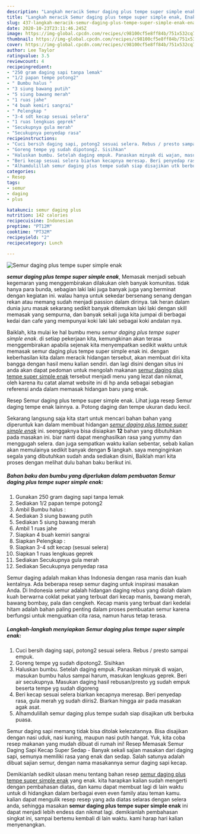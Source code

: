 ```yaml
---
description: "Langkah meracik Semur daging plus tempe super simple enak, Enak"
title: "Langkah meracik Semur daging plus tempe super simple enak, Enak"
slug: 437-langkah-meracik-semur-daging-plus-tempe-super-simple-enak-enak
date: 2020-10-23T23:11:46.245Z
image: https://img-global.cpcdn.com/recipes/c98100cf5e8ff84b/751x532cq70/semur-daging-plus-tempe-super-simple-enak-foto-resep-utama.jpg
thumbnail: https://img-global.cpcdn.com/recipes/c98100cf5e8ff84b/751x532cq70/semur-daging-plus-tempe-super-simple-enak-foto-resep-utama.jpg
cover: https://img-global.cpcdn.com/recipes/c98100cf5e8ff84b/751x532cq70/semur-daging-plus-tempe-super-simple-enak-foto-resep-utama.jpg
author: Lee Taylor
ratingvalue: 3.5
reviewcount: 4
recipeingredient:
- "250 gram daging sapi tanpa lemak"
- "1/2 papan tempe potong2"
- " Bumbu halus "
- "3 siung bawang putih"
- "5 siung bawang merah"
- "1 ruas jahe"
- "4 buah kemiri sangrai"
- " Pelengkap "
- "3-4 sdt kecap sesuai selera"
- "1 ruas lengkuas geprek"
- "Secukupnya gula merah"
- "Secukupnya penyedap rasa"
recipeinstructions:
- "Cuci bersih daging sapi, potong2 sesuai selera. Rebus / presto sampai empuk."
- "Goreng tempe yg sudah dipotong2. Sisihkan"
- "Haluskan bumbu. Setelah daging empuk. Panaskan minyak di wajan, masukan bumbu halus sampai harum, masukan lengkuas geprek. Beri air secukupnya. Masukan daging hasil rebusan/presto yg sudah empuk beserta tempe yg sudah digoreng"
- "Beri kecap sesuai selera biarkan kecapnya meresap. Beri penyedap rasa, gula merah yg sudah diiris2. Biarkan hingga air pada masakan agak asat."
- "Alhamdulillah semur daging plus tempe sudah siap disajikan utk berbuka puasa."
categories:
- Resep
tags:
- semur
- daging
- plus

katakunci: semur daging plus 
nutrition: 142 calories
recipecuisine: Indonesian
preptime: "PT12M"
cooktime: "PT32M"
recipeyield: "2"
recipecategory: Lunch

---
```



![Semur daging plus tempe super simple enak](https://img-global.cpcdn.com/recipes/c98100cf5e8ff84b/751x532cq70/semur-daging-plus-tempe-super-simple-enak-foto-resep-utama.jpg)

<b><i>semur daging plus tempe super simple enak</i></b>, Memasak menjadi sebuah kegemaran yang menggembirakan dilakukan oleh banyak komunitas. tidak hanya para bunda, sebagian laki laki juga banyak juga yang berminat dengan kegiatan ini. walau hanya untuk sekedar bersenang senang dengan rekan atau memang sudah menjadi passion dalam dirinya. tak heran dalam dunia juru masak sekarang sedikit banyak ditemukan laki laki dengan skill memasak yang sempurna, dan banyak sekali juga kita jumpai di berbagai kedai dan cafe yang mempunyai koki laki laki sebagai koki andalan nya.

Baiklah, kita mulai ke hal bumbu menu <i>semur daging plus tempe super simple enak</i>. di setiap pekerjaan kita, kemungkinan akan terasa menggembirakan apabila sejenak kita menyempatkan sedikit waktu untuk memasak semur daging plus tempe super simple enak ini. dengan keberhasilan kita dalam meracik hidangan tersebut, akan membuat diri kita bangga dengan hasil menu kalian sendiri. dan lagi disini dengan situs ini anda akan dapat pedoman untuk mengolah makanan <u>semur daging plus tempe super simple enak</u> tersebut menjadi menu yang lezat dan nikmat, oleh karena itu catat alamat website ini di hp anda sebagai sebagian referensi anda dalam memasak hidangan baru yang enak.

Resep Semur daging plus tempe super simple enak. Lihat juga resep Semur daging tempe enak lainnya. a. Potong daging dan tempe ukuran dadu kecil.


Sekarang langsung saja kita start untuk mencari bahan bahan yang diperuntuk kan dalam membuat hidangan <u><i>semur daging plus tempe super simple enak</i></u> ini. seenggaknya bisa disiapkan <b>12</b> bahan yang dibutuhkan pada masakan ini. biar nanti dapat menghasilkan rasa yang yummy dan menggugah selera. dan juga sempatkan waktu kalian sebentar, sebab kalian akan memulainya sedikit banyak dengan <b>5</b> langkah. saya menginginkan segala yang dibutuhkan sudah anda sediakan disini, Baiklah mari kita proses dengan melihat dulu bahan baku berikut ini.

<!--inarticleads1-->

##### Bahan baku dan bumbu yang diperlukan dalam pembuatan Semur daging plus tempe super simple enak:

1. Gunakan 250 gram daging sapi tanpa lemak
1. Sediakan 1/2 papan tempe potong2
1. Ambil  Bumbu halus :
1. Sediakan 3 siung bawang putih
1. Sediakan 5 siung bawang merah
1. Ambil 1 ruas jahe
1. Siapkan 4 buah kemiri sangrai
1. Siapkan  Pelengkap :
1. Siapkan 3-4 sdt kecap (sesuai selera)
1. Siapkan 1 ruas lengkuas geprek
1. Sediakan Secukupnya gula merah
1. Sediakan Secukupnya penyedap rasa


Semur daging adalah makan khas Indonesia dengan rasa manis dan kuah kentalnya. Ada beberapa resep semur daging untuk inspirasi masakan Anda. Di Indonesia semur adalah hidangan daging rebus yang diolah dalam kuah berwarna coklat pekat yang terbuat dari kecap manis, bawang merah, bawang bombay, pala dan cengkeh. Kecap manis yang terbuat dari kedelai hitam adalah bahan paling penting dalam proses pembuatan semur karena berfungsi untuk menguatkan cita rasa, namun harus tetap terasa. 

<!--inarticleads2-->

##### Langkah-langkah menyiapkan Semur daging plus tempe super simple enak:

1. Cuci bersih daging sapi, potong2 sesuai selera. Rebus / presto sampai empuk.
1. Goreng tempe yg sudah dipotong2. Sisihkan
1. Haluskan bumbu. Setelah daging empuk. Panaskan minyak di wajan, masukan bumbu halus sampai harum, masukan lengkuas geprek. Beri air secukupnya. Masukan daging hasil rebusan/presto yg sudah empuk beserta tempe yg sudah digoreng
1. Beri kecap sesuai selera biarkan kecapnya meresap. Beri penyedap rasa, gula merah yg sudah diiris2. Biarkan hingga air pada masakan agak asat.
1. Alhamdulillah semur daging plus tempe sudah siap disajikan utk berbuka puasa.


Semur daging sapi memang tidak bisa ditolak kelezatannya. Bisa disajikan dengan nasi uduk, nasi kuning, maupun nasi putih hangat. Yuk, kita coba resep makanan yang mudah dibuat di rumah ini! Resep Memasak Semur Daging Sapi Kecap Super Sedap - Banyak sekali sajian masakan dari daging sapi, semunya memiliki rasa yang enak dan sedap. Salah satunya adalah dibuat sajian semur, dengan nama masakannya semur daging sapi kecap. 

Demikianlah sedikit ulasan menu tentang bahan resep <u>semur daging plus tempe super simple enak</u> yang enak. kita harapkan kalian sudah mengerti dengan pembahasan diatas, dan kamu dapat membuat lagi di lain waktu untuk di hidangkan dalam berbagai even even family atau teman kamu. kalian dapat mengulik resep resep yang ada diatas selaras dengan selera anda, sehingga masakan <b>semur daging plus tempe super simple enak</b> ini dapat menjadi lebih endess dan nikmat lagi. demikianlah pembahasan singkat ini, sampai bertemu kembali di lain waktu. kami harap hari kalian menyenangkan.
